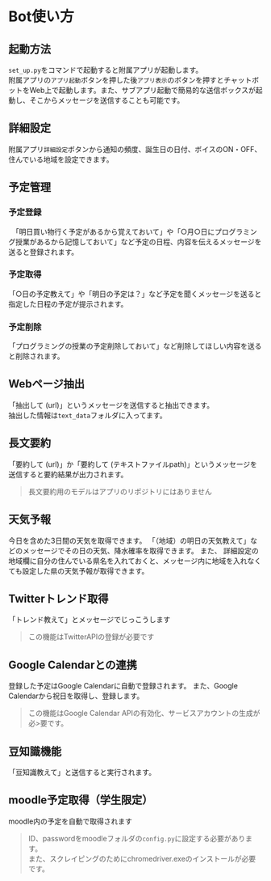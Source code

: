 # Bot使い方
## 起動方法
`set_up.py`をコマンドで起動すると附属アプリが起動します。  
附属アプリの`アプリ起動`ボタンを押した後`アプリ表示`のボタンを押すとチャットボットをWeb上で起動します。また、サブアプリ起動で簡易的な送信ボックスが起動し、そこからメッセージを送信することも可能です。

## 詳細設定
附属アプリ`詳細設定`ボタンから通知の頻度、誕生日の日付、ボイスのON・OFF、住んでいる地域を設定できます。

## 予定管理
### 予定登録
　「明日買い物行く予定があるから覚えておいて」や「○月○日にプログラミング授業があるから記憶しておいて」など予定の日程、内容を伝えるメッセージを送ると登録されます。
### 予定取得
「○日の予定教えて」や「明日の予定は？」など予定を聞くメッセージを送ると指定した日程の予定が提示されます。
### 予定削除
「プログラミングの授業の予定削除しておいて」など削除してほしい内容を送ると削除されます。
## Webページ抽出
「抽出して (url)」というメッセージを送信すると抽出できます。  
抽出した情報は`text_data`フォルダに入ってます。
## 長文要約
「要約して (url)」か「要約して (テキストファイルpath)」というメッセージを送信すると要約結果が出力されます。
> 
> 長文要約用のモデルはアプリのリポジトリにはありません
> 
## 天気予報
今日を含めた3日間の天気を取得できます。
「（地域）の明日の天気教えて」などのメッセージでその日の天気、降水確率を取得できます。
また、 詳細設定の地域欄に自分の住んでいる県名を入れておくと、メッセージ内に地域を入れなくても設定した県の天気予報が取得できます。
## Twitterトレンド取得
「トレンド教えて」とメッセージでじっこうします
>
>この機能はTwitterAPIの登録が必要です
>
## Google Calendarとの連携
登録した予定はGoogle Calendarに自動で登録されます。
また、Google Calendarから祝日を取得し、登録します。
>
>この機能はGoogle Calendar APIの有効化、サービスアカウントの生成が必>要です。
>
## 豆知識機能
「豆知識教えて」と送信すると実行されます。
## moodle予定取得（学生限定）
moodle内の予定を自動で取得されます
>
>ID、passwordをmoodleフォルダの`config.py`に設定する必要があります。  
>また、スクレイピングのためにchromedriver.exeのインストールが必要です。
>